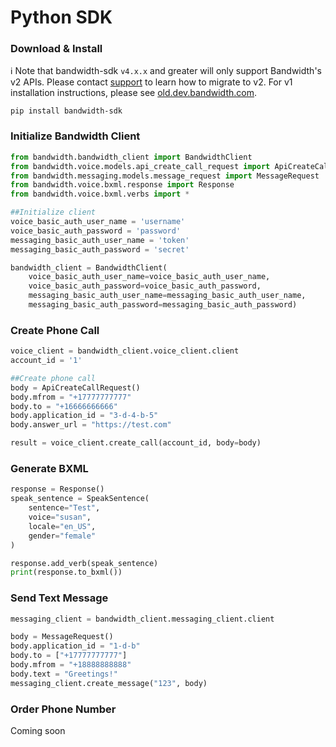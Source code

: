 # Python SDK

### Download & Install

ℹ️ Note that bandwidth-sdk `v4.x.x` and greater will only support Bandwidth's v2 APIs. Please contact [support](https://support.bandwidth.com) to learn how to migrate to v2. For v1 installation instructions, please see [old.dev.bandwidth.com](https://old.dev.bandwidth.com/clientLib/python.html).

```
pip install bandwidth-sdk
```

### Initialize Bandwidth Client

```python
from bandwidth.bandwidth_client import BandwidthClient
from bandwidth.voice.models.api_create_call_request import ApiCreateCallRequest
from bandwidth.messaging.models.message_request import MessageRequest
from bandwidth.voice.bxml.response import Response
from bandwidth.voice.bxml.verbs import *

##Initialize client
voice_basic_auth_user_name = 'username'
voice_basic_auth_password = 'password'
messaging_basic_auth_user_name = 'token'
messaging_basic_auth_password = 'secret'

bandwidth_client = BandwidthClient(
    voice_basic_auth_user_name=voice_basic_auth_user_name,
    voice_basic_auth_password=voice_basic_auth_password,
    messaging_basic_auth_user_name=messaging_basic_auth_user_name,
    messaging_basic_auth_password=messaging_basic_auth_password)
```

### Create Phone Call

```python
voice_client = bandwidth_client.voice_client.client
account_id = '1'

##Create phone call
body = ApiCreateCallRequest()
body.mfrom = "+17777777777"
body.to = "+16666666666"
body.application_id = "3-d-4-b-5"
body.answer_url = "https://test.com"

result = voice_client.create_call(account_id, body=body)
```

### Generate BXML

```python
response = Response()
speak_sentence = SpeakSentence(
    sentence="Test",
    voice="susan",
    locale="en_US",
    gender="female"
)

response.add_verb(speak_sentence)
print(response.to_bxml())
```

### Send Text Message

```python
messaging_client = bandwidth_client.messaging_client.client

body = MessageRequest()
body.application_id = "1-d-b"
body.to = ["+17777777777"]
body.mfrom = "+18888888888"
body.text = "Greetings!"
messaging_client.create_message("123", body)
```

### Order Phone Number

Coming soon

